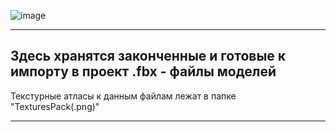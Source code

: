 ![image](https://user-images.githubusercontent.com/75693065/204451767-c7249e84-a52d-4736-8679-8a63dbaa2e0f.png)
____
## Здесь хранятся законченные и готовые к импорту в проект .fbx - файлы моделей
Текстурные атласы к данным файлам лежат в папке "TexturesPack(.png)"
____
